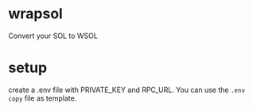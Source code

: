 # wrapsol
Convert your SOL to WSOL

# setup
create a .env file with PRIVATE_KEY and RPC_URL. You can use the ```.env copy``` file as template.
